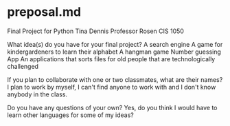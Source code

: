 # preposal.md
Final Project for Python 
Tina Dennis 
Professor Rosen
CIS 1050 




What idea(s) do you have for your final project?
A search engine
A game for kindergardeners to learn their alphabet 
A hangman game
Number guessing App
An applications that sorts files for old people that are technologically challenged

If you plan to collaborate with one or two classmates, what are their names?
I plan to work by myself, I can't find anyone to work with and I don't know anybody in the class.

Do you have any questions of your own?
Yes, do you think I would have to learn other languages for some of my ideas?

